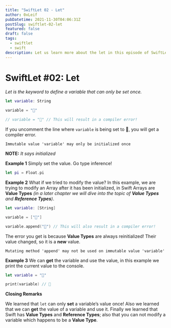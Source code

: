 ```yaml
---
title: "SwiftLet 02 - Let"
author: 0xLeif
pubDatetime: 2021-11-30T04:06:31Z
postSlug: swiftlet-02-let
featured: false
draft: false
tags:
  - swiftlet
  - swift
description: Let us learn more about the let in this episode of SwiftLet!
---
```


# SwiftLet #02: Let

_Let is the keyword to define a variable that can only be set once._

```swift
let variable: String

variable = "👋"

// variable = "🙅" // This will result in a compiler error!
```

If you uncomment the line where `variable` is being set to 🙅, you will get a compiler error.

`Immutable value 'variable' may only be initialized once`

**NOTE:** _It says initialized_

**Example 1**
Simply set the value. Go type inference!

```swift
let pi = Float.pi
```

**Example 2**
What if we tried to modify the value? In this example, we are trying to modify an Array after it has been initialized, in Swift Arrays are **Value Types** _(in a later chapter we will dive into the topic of **Value Types** and **Reference Types**)_.

```swift
let variable: [String]

variable = ["👋"]

variable.append("🙅") // This will also result in a compiler error!
```

The error you get is because **Value Types** are always reinitialized! Their value changed, so it is a **new** value.

`Mutating method 'append' may not be used on immutable value 'variable'`

**Example 3**
We can **get** the variable and use the value, in this example we print the current value to the console.

```swift
let variable = "👋"

print(variable) // 👋
```

**Closing Remarks**

We learned that `let` can only **set** a variable’s value once! Also we learned that we can **get** the value of a variable and use it. Finally we learned that Swift has **Value Types** and **Reference Types**; also that you can not modify a variable which happens to be a **Value Type**.
